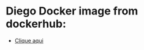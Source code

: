 # Diego Docker image from dockerhub:  
- [Clique aqui](https://hub.docker.com/repository/docker/diegoclair/codeeducation)